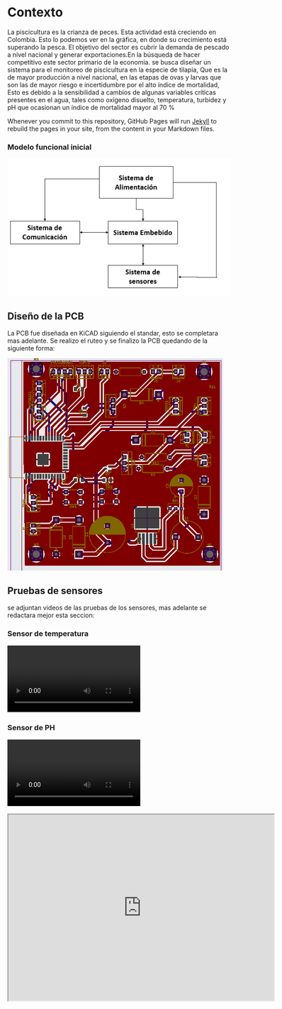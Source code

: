 #  Contexto

La piscicultura es la crianza de peces. Esta actividad está creciendo en Colombia. Esto lo podemos ver en la gráfica, en donde su crecimiento está superando la pesca. El objetivo del sector es cubrir la demanda de pescado a nivel nacional y generar exportaciones.En la búsqueda de hacer competitivo este sector primario de la economía. se busca diseñar un sistema para el monitoreo de piscicultura en la especie de tilapia, Que es la de mayor producción a nivel nacional, en las etapas de ovas y larvas que son las de mayor riesgo e incertidumbre por el alto índice de mortalidad, Esto es debido a la sensibilidad a cambios de algunas variables críticas presentes en el agua, tales como oxígeno disuelto, temperatura, turbidez y pH que ocasionan un índice de mortalidad mayor al 70 %

Whenever you commit to this repository, GitHub Pages will run [Jekyll](https://jekyllrb.com/) to rebuild the pages in your site, from the content in your Markdown files.

### Modelo funcional inicial

![Planteamiento](https://github.com/juarubianopo/SIMAP/blob/gh-pages/Imagenes/Planteamiento.png)



## Diseño de la PCB

La PCB fue diseñada en KiCAD siguiendo el standar, esto se completara mas adelante.
Se realizo el ruteo y se finalizo la PCB quedando de la siguiente forma:


![](https://github.com/juarubianopo/SIMAP/blob/gh-pages/Imagenes/PCB.png)



## Pruebas de sensores
se adjuntan videos de las pruebas de los sensores, mas adelante se redactara mejor esta seccion:

### Sensor de temperatura

![Prueba con el sensor de temperatura](https://github.com/juarubianopo/SIMAP/blob/gh-pages/Imagenes/Temp_Kish.mp4)

### Sensor de PH

![Prueba con el sensor de PH](https://github.com/juarubianopo/SIMAP/blob/gh-pages/Imagenes/PH_Juan.mp4)

<iframe width="600" height = "420"
src="https://www.youtube.com/embed/qKf2EwInKbA">
</iframe>
